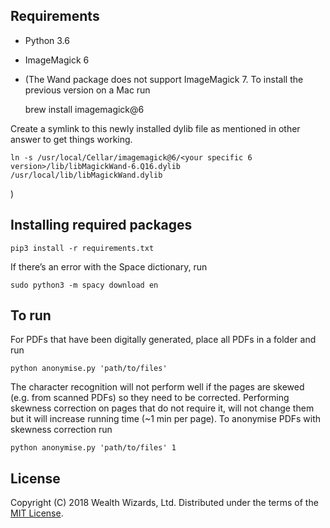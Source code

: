 ## Requirements

- Python 3.6
- ImageMagick 6 
- (The Wand package does not support ImageMagick 7. To install the previous version on a Mac run 

    brew install imagemagick@6

Create a symlink to this newly installed dylib file as mentioned in other answer to get things working.

    ln -s /usr/local/Cellar/imagemagick@6/<your specific 6 version>/lib/libMagickWand-6.Q16.dylib /usr/local/lib/libMagickWand.dylib
)

## Installing required packages

    pip3 install -r requirements.txt

If there’s an error with the Space dictionary, run

    sudo python3 -m spacy download en


## To run

For PDFs that have been digitally generated, place all PDFs in a folder and run

    python anonymise.py 'path/to/files'

The character recognition will not perform well if the pages are skewed (e.g. from scanned PDFs) so they need to be corrected. Performing skewness correction on pages that do not require it, will not change them but it will increase running time (~1 min per page). To anonymise PDFs with skewness correction run

    python anonymise.py 'path/to/files' 1

## License

Copyright (C) 2018 Wealth Wizards, Ltd. Distributed under the terms of the [MIT License](https://opensource.org/licenses/MIT).
